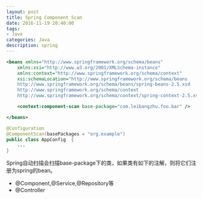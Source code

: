 ```yaml
---
layout: post
title: Spring Component Scan
date: 2016-11-19 20:40:00
tags:
- Java
categories: Java
description: spring
---
```





```xml
<beans xmlns="http://www.springframework.org/schema/beans"
	xmlns:xsi="http://www.w3.org/2001/XMLSchema-instance"
	xmlns:context="http://www.springframework.org/schema/context"
	xsi:schemaLocation="http://www.springframework.org/schema/beans
	http://www.springframework.org/schema/beans/spring-beans-2.5.xsd
	http://www.springframework.org/schema/context
	http://www.springframework.org/schema/context/spring-context-2.5.xsd">

	<context:component-scan base-package="com.leibangzhu.foo.bar" />

</beans>
```


```java
@Configuration
@ComponentScan(basePackages = "org.example")
public class AppConfig  {
    ...
}
```


Spring自动扫描会扫描base-package下的类，如果类有如下的注解，则将它们注册为spring的bean。
* @Component,@Service,@Repository等
* @Controller




